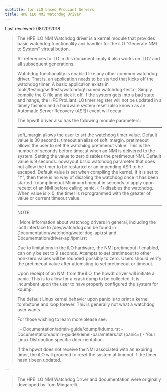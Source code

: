 ```yaml
---
subtitle: for iLO based ProLiant Servers
title: HPE iLO NMI Watchdog Driver
---
```


Last reviewed: 08/20/2018

> The HPE iLO NMI Watchdog driver is a kernel module that provides basic watchdog functionality and handler for the iLO \"Generate NMI to System\" virtual button.
>
> All references to iLO in this document imply it also works on iLO2 and all subsequent generations.
>
> Watchdog functionality is enabled like any other common watchdog driver. That is, an application needs to be started that kicks off the watchdog timer. A basic application exists in tools/testing/selftests/watchdog/ named watchdog-test.c. Simply compile the C file and kick it off. If the system gets into a bad state and hangs, the HPE ProLiant iLO timer register will not be updated in a timely fashion and a hardware system reset (also known as an Automatic Server Recovery (ASR)) event will occur.
>
> The hpwdt driver also has the following module parameters:
>
>   -------------- -----------------------------------------------------------------------------------------------------------------------------------------------------------------------------------------------------------------------------------------------------------
>   soft_margin    allows the user to set the watchdog timer value. Default value is 30 seconds.
>   timeout        an alias of soft_margin.
>   pretimeout     allows the user to set the watchdog pretimeout value. This is the number of seconds before timeout when an NMI is delivered to the system. Setting the value to zero disables the pretimeout NMI. Default value is 9 seconds.
>   nowayout       basic watchdog parameter that does not allow the timer to be restarted or an impending ASR to be escaped. Default value is set when compiling the kernel. If it is set to \"Y\", then there is no way of disabling the watchdog once it has been started.
>   kdumptimeout   Minimum timeout in seconds to apply upon receipt of an NMI before calling panic. (-1) disables the watchdog. When value is \> 0, the timer is reprogrammed with the greater of value or current timeout value.
>   -------------- -----------------------------------------------------------------------------------------------------------------------------------------------------------------------------------------------------------------------------------------------------------
>
> NOTE:
>
> :   More information about watchdog drivers in general, including the ioctl interface to /dev/watchdog can be found in Documentation/watchdog/watchdog-api.rst and Documentation/driver-api/ipmi.rst
>
> Due to limitations in the iLO hardware, the NMI pretimeout if enabled, can only be set to 9 seconds. Attempts to set pretimeout to other non-zero values will be rounded, possibly to zero. Users should verify the pretimeout value after attempting to set pretimeout or timeout.
>
> Upon receipt of an NMI from the iLO, the hpwdt driver will initiate a panic. This is to allow for a crash dump to be collected. It is incumbent upon the user to have properly configured the system for kdump.
>
> The default Linux kernel behavior upon panic is to print a kernel tombstone and loop forever. This is generally not what a watchdog user wants.
>
> For those wishing to learn more please see:
>
> :   -   Documentation/admin-guide/kdump/kdump.rst
>     -   Documentation/admin-guide/kernel-parameters.txt (panic=)
>     -   Your Linux Distribution specific documentation.
>
> If the hpwdt does not receive the NMI associated with an expiring timer, the iLO will proceed to reset the system at timeout if the timer hasn\'t been updated.

\--

> The HPE iLO NMI Watchdog Driver and documentation were originally developed by Tom Mingarelli.
